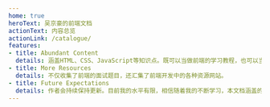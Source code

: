 ```yaml
---
home: true
heroText: 吴京豪的前端文档
actionText: 内容总览 
actionLink: /catalogue/
features:
- title: Abundant Content
  details: 涵盖HTML、CSS、JavaScript等知识点。既可以当做前端的学习教程，也可以当做平时的开发手册。
- title: More Resources
  details: 不仅收集了前端的面试题目，还汇集了前端开发中的各种资源网站。
- title: Future Expectations
  details: 作者会持续保持更新。目前我的水平有限，相信随着我的不断学习，本文档涵盖的内容会越来越全面。
---
```


